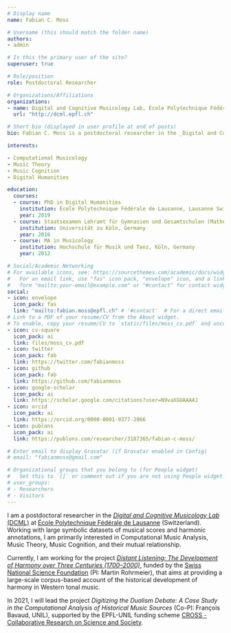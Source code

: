 ```yaml
---
# Display name
name: Fabian C. Moss

# Username (this should match the folder name)
authors:
- admin

# Is this the primary user of the site?
superuser: true

# Role/position
role: Postdoctoral Researcher

# Organizations/Affiliations
organizations:
- name: Digital and Cognitive Musicology Lab, École Polytechnique Fédérale de Lausanne
  url: "http://dcml.epfl.ch"

# Short bio (displayed in user profile at end of posts)
bio: Fabian C. Moss is a postdoctoral researcher in the _Digital and Cognitive Musicology Lab_ (DCML) at École Polytechnique Fédérale de Lausanne (EPFL, Switzerland). He was born in Cologne, Germany, and studied Mathematics and Educational Studies at University of Cologne, and Music Education (Major Piano) and Musicology at Hochschule für Musik und Tanz, Köln. Working with large symbolic datasets of musical scores and harmonic annotations, he is primarily interested in Computational Music Analysis, Music Theory, Music Cognition, and their mutual relationship.

interests:

- Computational Musicology
- Music Theory
- Music Cognition
- Digital Humanities

education:
  courses:
  - course: PhD in Digital Humanities
    institution: École Polytechnique Fédérale de Lausanne, Lausanne Switzerland
    year: 2019
  - course: Staatsexamen Lehramt für Gymnasien und Gesamtschulen (Mathematik, Musik, Erziehungswissenschaft)
    institution: Universität zu Köln, Germany
    year: 2016
  - course: MA in Musicology
    institution: Hochschule für Musik und Tanz, Köln, Germany
    year: 2012

# Social/Academic Networking
# For available icons, see: https://sourcethemes.com/academic/docs/widgets/#icons
#   For an email link, use "fas" icon pack, "envelope" icon, and a link in the
#   form "mailto:your-email@example.com" or "#contact" for contact widget.
social:
- icon: envelope
  icon_pack: fas
  link: "mailto:fabian.moss@epfl.ch" # '#contact'  # For a direct email link, use "mailto:test@example.org".
# Link to a PDF of your resume/CV from the About widget.
# To enable, copy your resume/CV to `static/files/moss_cv.pdf` and uncomment the lines below.  
- icon: cv-square
  icon_pack: ai
  link: files/moss_cv.pdf
- icon: twitter
  icon_pack: fab
  link: https://twitter.com/fabianmoss
- icon: github
  icon_pack: fab
  link: https://github.com/fabianmoss
- icon: google-scholar
  icon_pack: ai
  link: https://scholar.google.com/citations?user=N9vaXGUAAAAJ
- icon: orcid
  icon_pack: ai
  link: https://orcid.org/0000-0001-9377-2066
- icon: publons
  icon_pack: ai
  link: https://publons.com/researcher/3187365/fabian-c-moss/

# Enter email to display Gravatar (if Gravatar enabled in Config)
# email: "fabianmoss@gmail.com"

# Organizational groups that you belong to (for People widget)
#   Set this to `[]` or comment out if you are not using People widget.  
# user_groups:
# - Researchers
# - Visitors
---
```


I am a postdoctoral researcher in the [_Digital and Cognitive Musicology Lab_ (DCML)](https://dcml.epfl.ch) at [École Polytechnique Fédérale de Lausanne](https://epfl.ch) (Switzerland). Working with large symbolic datasets of musical scores and harmonic annotations, I am primarily interested in Computational Music Analysis, Music Theory, Music Cognition, and their mutual relationship.

Currently, I am working for the project [*Distant Listening: The Development of Harmony over Three Centuries (1700–2000)*](https://dcml.epfl.ch/projects/distant-listening), funded by the [Swiss National Science Foundation](http://www.snf.ch) (PI: Martin Rohrmeier), that aims at providing a large-scale corpus-based account of the historical development of harmony in Western tonal music.

In 2021, I will lead the project *Digitizing the Dualism Debate: A Case Study in the Computational Analysis of Historical Music Sources* (Co-PI: François Bavaud, UNIL), supported by the EPFL-UNIL funding scheme [CROSS - Collaborative Research on Science and Society](https://www.epfl.ch/schools/cdh/research-2/cross-collaborative-research-on-science-and-society/).